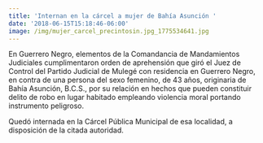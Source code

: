 ```yaml
---
title: 'Internan en la cárcel a mujer de Bahía Asunción '
date: '2018-06-15T15:18:46-06:00'
image: /img/mujer_carcel_precintosin.jpg_1775534641.jpg
---
```

En Guerrero Negro, elementos de la Comandancia de Mandamientos Judiciales cumplimentaron orden de aprehensión que giró el Juez de Control del Partido Judicial de Mulegé con residencia en Guerrero Negro, en contra de una persona del sexo femenino, de 43 años, originaria de Bahía Asunción, B.C.S., por su relación en hechos que pueden constituir delito de robo en lugar habitado empleando violencia moral portando instrumento peligroso. 

Quedó internada en la Cárcel Pública Municipal de esa localidad, a disposición de la citada autoridad.
